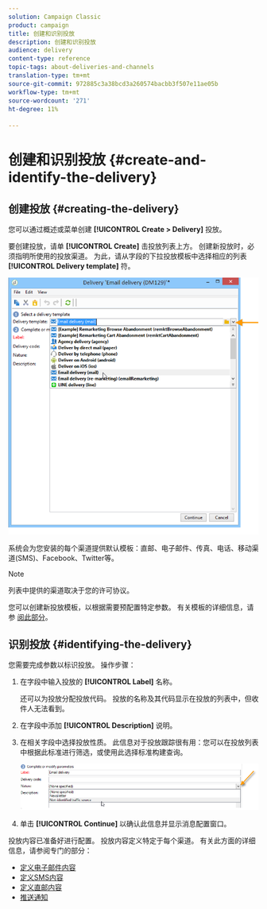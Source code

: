 ```yaml
---
solution: Campaign Classic
product: campaign
title: 创建和识别投放
description: 创建和识别投放
audience: delivery
content-type: reference
topic-tags: about-deliveries-and-channels
translation-type: tm+mt
source-git-commit: 972885c3a38bcd3a260574bacbb3f507e11ae05b
workflow-type: tm+mt
source-wordcount: '271'
ht-degree: 11%

---
```



# 创建和识别投放 {#create-and-identify-the-delivery}

## 创建投放 {#creating-the-delivery}

您可以通过概述或菜单创建 **[!UICONTROL Create > Delivery]** 投放。


要创建投放，请单 **[!UICONTROL Create]** 击投放列表上方。 创建新投放时，必须指明所使用的投放渠道。 为此，请从字段的下拉投放模板中选择相应的列表 **[!UICONTROL Delivery template]** 符。

![](assets/s_ncs_user_wizard_email01_1.png)

系统会为您安装的每个渠道提供默认模板：直邮、电子邮件、传真、电话、移动渠道(SMS)、Facebook、Twitter等。

>[!NOTE]
>
>列表中提供的渠道取决于您的许可协议。

您可以创建新投放模板，以根据需要预配置特定参数。 有关模板的详细信息，请参 [阅此部分](../../delivery/using/about-templates.md)。

## 识别投放 {#identifying-the-delivery}

您需要完成参数以标识投放。 操作步骤：

1. 在字段中输入投放的 **[!UICONTROL Label]** 名称。

   还可以为投放分配投放代码。 投放的名称及其代码显示在投放的列表中，但收件人无法看到。

1. 在字段中添加 **[!UICONTROL Description]** 说明。
1. 在相关字段中选择投放性质。 此信息对于投放跟踪很有用：您可以在投放列表中根据此标准进行筛选，或使用此选择标准构建查询。

   ![](assets/s_ncs_user_email_del_nature.png)

1. 单击 **[!UICONTROL Continue]** 以确认此信息并显示消息配置窗口。

投放内容已准备好进行配置。 投放内容定义特定于每个渠道。 有关此方面的详细信息，请参阅专门的部分：

* [定义电子邮件内容](../../delivery/using/defining-the-email-content.md)
* [定义SMS内容](../../delivery/using/sms-channel.md#defining-the-sms-content)
* [定义直邮内容](../../delivery/using/defining-the-direct-mail-content.md)
* [推送通知](../../delivery/using/about-mobile-app-channel.md)

